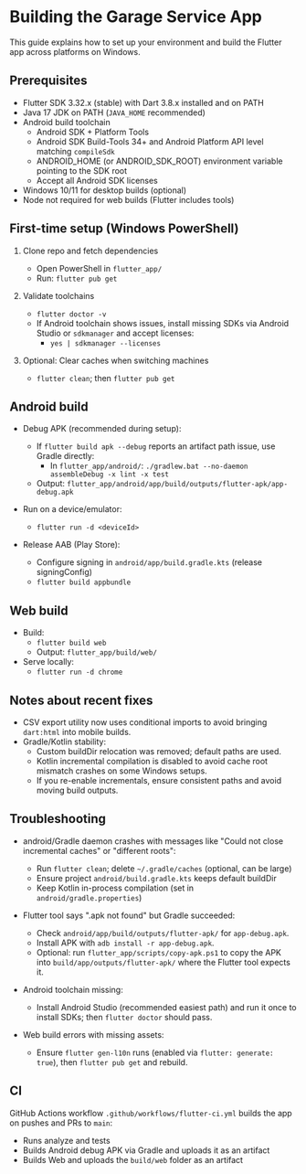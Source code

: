 # Building the Garage Service App

This guide explains how to set up your environment and build the Flutter app across platforms on Windows.

## Prerequisites

- Flutter SDK 3.32.x (stable) with Dart 3.8.x installed and on PATH
- Java 17 JDK on PATH (`JAVA_HOME` recommended)
- Android build toolchain
  - Android SDK + Platform Tools
  - Android SDK Build-Tools 34+ and Android Platform API level matching `compileSdk`
  - ANDROID_HOME (or ANDROID_SDK_ROOT) environment variable pointing to the SDK root
  - Accept all Android SDK licenses
- Windows 10/11 for desktop builds (optional)
- Node not required for web builds (Flutter includes tools)

## First-time setup (Windows PowerShell)

1. Clone repo and fetch dependencies
   - Open PowerShell in `flutter_app/`
   - Run: `flutter pub get`

2. Validate toolchains
   - `flutter doctor -v`
   - If Android toolchain shows issues, install missing SDKs via Android Studio or `sdkmanager` and accept licenses:
     - `yes | sdkmanager --licenses`

3. Optional: Clear caches when switching machines
   - `flutter clean`; then `flutter pub get`

## Android build

- Debug APK (recommended during setup):
  - If `flutter build apk --debug` reports an artifact path issue, use Gradle directly:
    - In `flutter_app/android/`: `./gradlew.bat --no-daemon assembleDebug -x lint -x test`
  - Output: `flutter_app/android/app/build/outputs/flutter-apk/app-debug.apk`

- Run on a device/emulator:
  - `flutter run -d <deviceId>`

- Release AAB (Play Store):
  - Configure signing in `android/app/build.gradle.kts` (release signingConfig)
  - `flutter build appbundle`

## Web build

- Build:
  - `flutter build web`
  - Output: `flutter_app/build/web/`
- Serve locally:
  - `flutter run -d chrome`

## Notes about recent fixes

- CSV export utility now uses conditional imports to avoid bringing `dart:html` into mobile builds.
- Gradle/Kotlin stability:
  - Custom buildDir relocation was removed; default paths are used.
  - Kotlin incremental compilation is disabled to avoid cache root mismatch crashes on some Windows setups.
  - If you re-enable incrementals, ensure consistent paths and avoid moving build outputs.

## Troubleshooting

- android/Gradle daemon crashes with messages like "Could not close incremental caches" or "different roots":
  - Run `flutter clean`; delete `~/.gradle/caches` (optional, can be large)
  - Ensure project `android/build.gradle.kts` keeps default buildDir
  - Keep Kotlin in-process compilation (set in `android/gradle.properties`)

- Flutter tool says ".apk not found" but Gradle succeeded:
  - Check `android/app/build/outputs/flutter-apk/` for `app-debug.apk`.
  - Install APK with `adb install -r app-debug.apk`.
  - Optional: run `flutter_app/scripts/copy-apk.ps1` to copy the APK into `build/app/outputs/flutter-apk/` where the Flutter tool expects it.

- Android toolchain missing:
  - Install Android Studio (recommended easiest path) and run it once to install SDKs; then `flutter doctor` should pass.

- Web build errors with missing assets:
  - Ensure `flutter gen-l10n` runs (enabled via `flutter: generate: true`), then `flutter pub get` and rebuild.

## CI

GitHub Actions workflow `.github/workflows/flutter-ci.yml` builds the app on pushes and PRs to `main`:

- Runs analyze and tests
- Builds Android debug APK via Gradle and uploads it as an artifact
- Builds Web and uploads the `build/web` folder as an artifact

